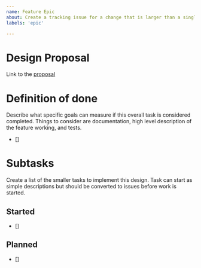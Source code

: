 ```yaml
---
name: Feature Epic
about: Create a tracking issue for a change that is larger than a single task
labels: 'epic'

---
```


# Design Proposal

Link to the [proposal](https://github.com/replicatedhq/troubleshoot/tree/main/design/template.md)

# Definition of done

Describe what specific goals can measure if this overall task is considered completed. Things to consider are documentation, high level description of the feature working, and tests.

* []

# Subtasks

Create a list of the smaller tasks to implement this design. Task can start as simple descriptions but should be converted to issues before work is started.

## Started

* []

## Planned

* []
